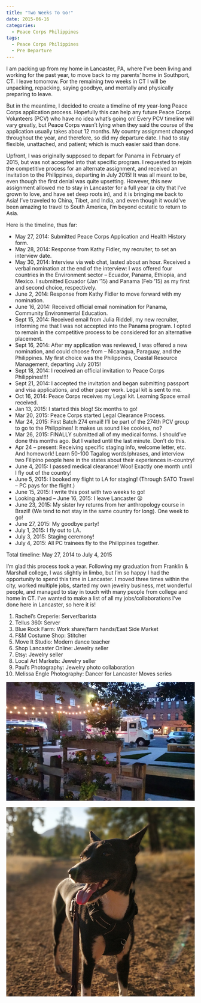 ```yaml
---
title: "Two Weeks To Go!"
date: 2015-06-16
categories:
  - Peace Corps Philippines
tags:
  - Peace Corps Philippines
  - Pre Departure
---
```


I am packing up from my home in Lancaster, PA, where I’ve been living and working for the past year, to move back to my parents’ home in Southport, CT. I leave tomorrow. For the remaining two weeks in CT I will be unpacking, repacking, saying goodbye, and mentally and physically preparing to leave.

But in the meantime, I decided to create a timeline of my year-long Peace Corps application process. Hopefully this can help any future Peace Corps Volunteers (PCV) who have no idea what’s going on! Every PCV timeline will vary greatly, but Peace Corps wasn’t lying when they said the course of the application usually takes about 12 months. My country assignment changed throughout the year, and therefore, so did my departure date. I had to stay flexible, unattached, and patient; which is much easier said than done.

Upfront, I was originally supposed to depart for Panama in February of 2015, but was not accepted into that specific program. I requested to rejoin the competitive process for an alternate assignment, and received an invitation to the Philippines, departing in July 2015! It was all meant to be, even though the first denial was quite upsetting. However, this new assignment allowed me to stay in Lancaster for a full year (a city that I’ve grown to love, and have set deep roots in), and it is bringing me back to Asia! I’ve traveled to China, Tibet, and India, and even though it would’ve been amazing to travel to South America, I’m beyond ecstatic to return to Asia.

Here is the timeline, thus far:

* May 27, 2014: Submitted Peace Corps Application and Health History form.
* May 28, 2014: Response from Kathy Fidler, my recruiter, to set an interview date.
* May 30, 2014: Interview via web chat, lasted about an hour. Received a verbal nomination at the end of the interview: I was offered four countries in the Environment sector – Ecuador, Panama, Ethiopia, and Mexico. I submitted Ecuador (Jan ’15) and Panama (Feb ’15) as my first and second choice, respectively.
* June 2, 2014: Response from Kathy Fidler to move forward with my nomination.
* June 16, 2014: Received official email nomination for Panama, Community Environmental Education.
* Sept 15, 2014: Received email from Julia Riddell, my new recruiter, informing me that I was not accepted into the Panama program. I opted to remain in the competitive process to be considered for an alternative placement.
* Sept 16, 2014: After my application was reviewed, I was offered a new nomination, and could choose from – Nicaragua, Paraguay, and the Philippines. My first choice was the Philippines, Coastal Resource Management, departing July 2015!
* Sept 18, 2014: I received an official invitation to Peace Corps Philippines!!!!
* Sept 21, 2014: I accepted the invitation and began submitting passport and visa applications, and other paper work. Legal kit is sent to me.
* Oct 16, 2014: Peace Corps receives my Legal kit. Learning Space email received.
* Jan 13, 2015: I started this blog! Six months to go!
* Mar 20, 2015: Peace Corps started Legal Clearance Process.
* Mar 24, 2015: First Batch 274 email! I’ll be part of the 274th PCV group to go to the Philippines! It makes us sound like cookies, no?
* Mar 26, 2015: FINALLY submitted all of my medical forms. I should’ve done this months ago. But I waited until the last minute. Don’t do this.
* Apr 24 – present: Receiving specific staging info, welcome letter, etc. And homework! Learn 50-100 Tagalog words/phrases, and interview two Filipino people here in the states about their experiences in-country!
* June 4, 2015: I passed medical clearance! Woo! Exactly one month until I fly out of the country!
* June 5, 2015: I booked my flight to LA for staging! (Through SATO Travel – PC pays for the flight.)
* June 15, 2015: I write this post with two weeks to go!
* Looking ahead – June 16, 2015: I leave Lancaster 😦
* June 23, 2015: My sister Ivy returns from her anthropology course in Brazil! (We tend to not stay in the same country for long). One week to go!
* June 27, 2015: My goodbye party!
* July 1, 2015: I fly out to LA.
* July 3, 2015: Staging ceremony!
* July 4, 2015: All PC trainees fly to the Philippines together.

Total timeline: May 27, 2014 to July 4, 2015

I’m glad this process took a year. Following my graduation from Franklin & Marshall college, I was slightly in limbo, but I’m so happy I had the opportunity to spend this time in Lancaster. I moved three times within the city, worked multiple jobs, started my own jewelry business, met wonderful people, and managed to stay in touch with many people from college and home in CT. I’ve wanted to make a list of all my jobs/collaborations I’ve done here in Lancaster, so here it is!

1. Rachel’s Creperie: Server/barista
1. Tellus 360: Server
1. Blue Rock Farm: Work share/farm hands/East Side Market
1. F&M Costume Shop: Stitcher
1. Move It Studio: Modern dance teacher
1. Shop Lancaster Online: Jewelry seller
1. Etsy: Jewelry seller
1. Local Art Markets: Jewelry seller
1. Paul’s Photography: Jewelry photo collaboration
1. Melissa Engle Photography: Dancer for Lancaster Moves series

![food truck parked in small lot lit up by fairy lights](assets/images/Wordpress-Blog-Photos/lancaster.webp)

![test](assets/images/bio-ada.jpg)
